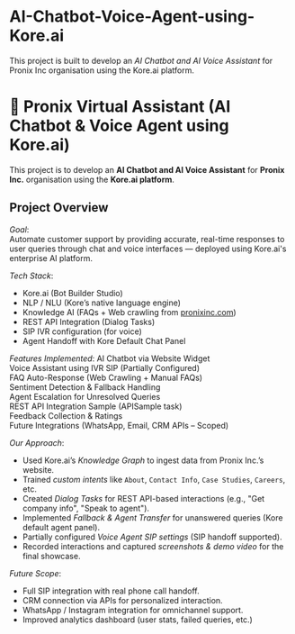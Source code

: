 # AI-Chatbot-Voice-Agent-using-Kore.ai
This project is built to develop an *AI Chatbot and AI Voice Assistant* for Pronix Inc organisation using the Kore.ai platform.

# 🤖 Pronix Virtual Assistant (AI Chatbot & Voice Agent using Kore.ai)

This project is to develop an **AI Chatbot and AI Voice Assistant** for **Pronix Inc.** organisation using the **Kore.ai platform**.

## Project Overview

*Goal*:  
Automate customer support by providing accurate, real-time responses to user queries through chat and voice interfaces — deployed using Kore.ai's enterprise AI platform.

*Tech Stack*:
- Kore.ai (Bot Builder Studio)
- NLP / NLU (Kore’s native language engine)
- Knowledge AI (FAQs + Web crawling from [pronixinc.com](https://www.pronixinc.com))
- REST API Integration (Dialog Tasks)
- SIP IVR configuration (for voice)
- Agent Handoff with Kore Default Chat Panel

*Features Implemented*:
AI Chatbot via Website Widget  
Voice Assistant using IVR SIP (Partially Configured)  
FAQ Auto-Response (Web Crawling + Manual FAQs)  
Sentiment Detection & Fallback Handling  
Agent Escalation for Unresolved Queries  
REST API Integration Sample (APISample task)  
Feedback Collection & Ratings  
Future Integrations (WhatsApp, Email, CRM APIs – Scoped)

*Our Approach*:
- Used Kore.ai’s *Knowledge Graph* to ingest data from Pronix Inc.’s website.
- Trained *custom intents* like `About`, `Contact Info`, `Case Studies`, `Careers`, etc.
- Created *Dialog Tasks* for REST API-based interactions (e.g., "Get company info", "Speak to agent").
- Implemented *Fallback & Agent Transfer* for unanswered queries (Kore default agent panel).
- Partially configured *Voice Agent SIP settings* (SIP handoff supported).
- Recorded interactions and captured *screenshots & demo video* for the final showcase.

*Future Scope*:
- Full SIP integration with real phone call handoff.
- CRM connection via APIs for personalized interaction.
- WhatsApp / Instagram integration for omnichannel support.
- Improved analytics dashboard (user stats, failed queries, etc.)
